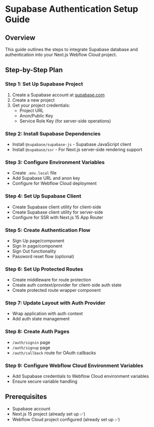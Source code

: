 # Supabase Authentication Setup Guide

## Overview
This guide outlines the steps to integrate Supabase database and authentication into your Next.js Webflow Cloud project.

## Step-by-Step Plan

### Step 1: Set Up Supabase Project
1. Create a Supabase account at [supabase.com](https://supabase.com)
2. Create a new project
3. Get your project credentials:
   - Project URL
   - Anon/Public Key
   - Service Role Key (for server-side operations)

### Step 2: Install Supabase Dependencies
- Install `@supabase/supabase-js` - Supabase JavaScript client
- Install `@supabase/ssr` - For Next.js server-side rendering support

### Step 3: Configure Environment Variables
- Create `.env.local` file
- Add Supabase URL and anon key
- Configure for Webflow Cloud deployment

### Step 4: Set Up Supabase Client
- Create Supabase client utility for client-side
- Create Supabase client utility for server-side
- Configure for SSR with Next.js 15 App Router

### Step 5: Create Authentication Flow
- Sign Up page/component
- Sign In page/component
- Sign Out functionality
- Password reset flow (optional)

### Step 6: Set Up Protected Routes
- Create middleware for route protection
- Create auth context/provider for client-side auth state
- Create protected route wrapper component

### Step 7: Update Layout with Auth Provider
- Wrap application with auth context
- Add auth state management

### Step 8: Create Auth Pages
- `/auth/signin` page
- `/auth/signup` page
- `/auth/callback` route for OAuth callbacks

### Step 9: Configure Webflow Cloud Environment Variables
- Add Supabase credentials to Webflow Cloud environment variables
- Ensure secure variable handling

## Prerequisites
- Supabase account
- Next.js 15 project (already set up ✅)
- Webflow Cloud project configured (already set up ✅)

